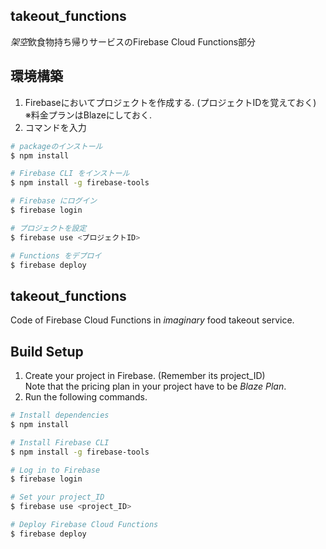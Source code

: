## takeout_functions
*架空*飲食物持ち帰りサービスのFirebase Cloud Functions部分

## 環境構築

1. Firebaseにおいてプロジェクトを作成する. (プロジェクトIDを覚えておく)<br>
※料金プランはBlazeにしておく.
1. コマンドを入力
```bash
# packageのインストール
$ npm install

# Firebase CLI をインストール
$ npm install -g firebase-tools

# Firebase にログイン
$ firebase login

# プロジェクトを設定
$ firebase use <プロジェクトID>

# Functions をデプロイ
$ firebase deploy
```

## takeout_functions
Code of Firebase Cloud Functions in *imaginary* food takeout service.

## Build Setup
1. Create your project in Firebase. (Remember its project_ID)<br>
Note that the pricing plan in your project have to be *Blaze Plan*.
2. Run the following commands.
```bash
# Install dependencies
$ npm install

# Install Firebase CLI
$ npm install -g firebase-tools

# Log in to Firebase
$ firebase login

# Set your project_ID
$ firebase use <project_ID>

# Deploy Firebase Cloud Functions
$ firebase deploy
```
